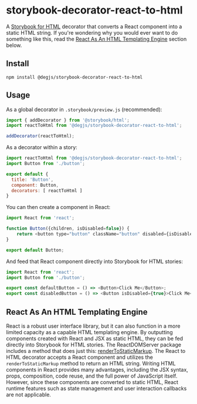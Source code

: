 # storybook-decorator-react-to-html
A [Storybook for HTML](https://storybook.js.org/docs/guides/guide-html/) decorator that converts a React component into a static HTML string. If you're wondering why you would ever want to do something like this, read the [React As An HTML Templating Engine](#react-as-an-html-templating-engine) section below.

## Install
```
npm install @degjs/storybook-decorator-react-to-html
```

## Usage
As a global decorator in `.storybook/preview.js` (recommended):
```js
import { addDecorator } from '@storybook/html';
import reactToHtml from '@degjs/storybook-decorator-react-to-html';

addDecorator(reactToHtml);
```
As a decorator within a story:
```js
import reactToHtml from '@degjs/storybook-decorator-react-to-html';
import Button from './button';

export default {
  title: 'Button',
  component: Button,
  decorators: [ reactToHtml ]
}
```
You can then create a component in React:
```js
import React from 'react';

function Button({children, isDisabled=false}) {
    return <button type="button" className="button" disabled={isDisabled}>{children}</button>;
}

export default Button;
```
And feed that React component directly into Storybook for HTML stories:
```js
import React from 'react';
import Button from './button';

export const defaultButton = () => <Button>Click Me</Button>;
export const disabledButton = () => <Button isDisabled={true}>Click Me</Button>;
```
## React As An HTML Templating Engine
React is a robust user interface library, but it can also function in a more limited capacity as a capable HTML templating engine. By outputting components created with React and JSX as static HTML, they can be fed directly into Storybook for HTML stories. The ReactDOMServer package includes a method that does just this: [renderToStaticMarkup](https://reactjs.org/docs/react-dom-server.html#rendertostaticmarkup). The React to HTML decorator accepts a React component and utilizes the `renderToStaticMarkup` method to return an HTML string.
Writing HTML components in React provides many advantages, including the JSX syntax, props, composition, code reuse, and the full power of JavaScript itself. However, since these components are converted to static HTML, React runtime features such as state management and user interaction callbacks are not applicable.